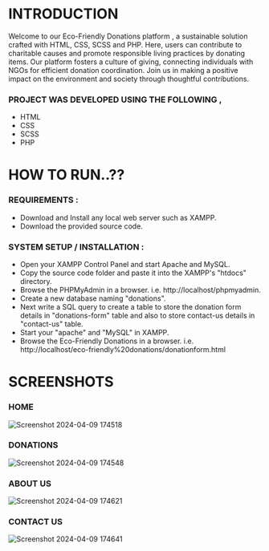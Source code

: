 # INTRODUCTION

Welcome to our Eco-Friendly Donations platform , a sustainable solution crafted with HTML, CSS, SCSS and PHP.
Here, users can contribute to charitable causes and promote responsible living practices by donating items. Our platform fosters a culture of giving, 
connecting individuals with NGOs for efficient donation coordination. Join us in making a positive impact on the environment and society through thoughtful contributions.

### PROJECT WAS DEVELOPED USING THE FOLLOWING ,

* HTML
* CSS
* SCSS
* PHP

# HOW TO RUN..??
### REQUIREMENTS :
* Download and Install any local web server such as XAMPP.
* Download the provided source code.

### SYSTEM SETUP / INSTALLATION :
* Open your XAMPP Control Panel and start Apache and MySQL.
* Copy the source code folder and paste it into the XAMPP's "htdocs" directory.
* Browse the PHPMyAdmin in a browser. i.e. http://localhost/phpmyadmin.
* Create a new database naming "donations".
* Next write a SQL query to create a table to store the donation form details in "donations-form" table and also to store contact-us details in "contact-us" table. 
* Start your "apache" and "MySQL" in XAMPP.
* Browse the Eco-Friendly Donations in a browser. i.e. http://localhost/eco-friendly%20donations/donationform.html


# SCREENSHOTS

### HOME 
![Screenshot 2024-04-09 174518](https://github.com/Sandhiya-S5303/Eco-Friendly-Donations/assets/110396890/42a3c942-0a7f-478d-92e1-a027609c95ad)




### DONATIONS 
![Screenshot 2024-04-09 174548](https://github.com/Sandhiya-S5303/Eco-Friendly-Donations/assets/110396890/536f98e4-f954-4a20-9f0f-222768e1fedb)



### ABOUT US 
![Screenshot 2024-04-09 174621](https://github.com/Sandhiya-S5303/Eco-Friendly-Donations/assets/110396890/2bb49de6-14b4-4d31-9fc5-5c9d17596235)




### CONTACT US
![Screenshot 2024-04-09 174641](https://github.com/Sandhiya-S5303/Eco-Friendly-Donations/assets/110396890/7598d8a1-79ad-415c-9bb1-2e3aa4a702aa)



